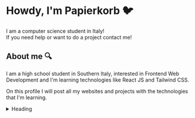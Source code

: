# Howdy, I'm Papierkorb 🐦
I am a computer science student in Italy!   
If you need help or want to do a project contact me!

## About me 🔍
I am a high school student in Southern Italy, 
interested in Frontend Web Development
and I'm learning technologies like React JS and Tailwind CSS.

On this profile I will post all my websites and projects with the technologies that I'm learning.

<details>
<summary>Heading</summary>
<!--All you need is a blank line-->

    + markdown list 1
        + nested list 1
        + nested list 2
    + markdown list 2
</details>
